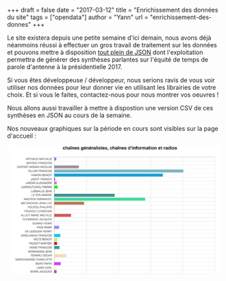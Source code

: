 +++
draft = false
date = "2017-03-12"
title = "Enrichissement des données du site"
tags = ["opendata"]
author = "Yann"
url = "enrichissement-des-donnes"
+++
<p>
Le site existera depuis une petite semaine d'ici demain, nous avons déjà néanmoins réussi à effectuer un gros travail de traitement sur les données et pouvons mettre à disposition <a href="/api-json">tout plein de JSON</a> dont l'exploitation permettra de générer des synthèses parlantes sur l'équité de temps de parole d'antenne à la présidentielle 2017.
</p>

<p>Si vous êtes développeuse / développeur, nous serions ravis de vous voir utiliser nos données pour leur donner vie en utilisant les librairies de votre choix. Et si vous le faites, contactez-nous pour nous montrer vos oeuvres ! </p>

<p>Nous allons aussi travailler à mettre à dispostion une version CSV de ces synthèses en JSON au cours de la semaine.</p>

<p>Nos nouveaux graphiques sur la période en cours sont visibles sur la page d'accueil : </p>

<div style="text-align:center">
<a href="/">
<img height="300px" src="/static/images/graphique-accueil.png" />
</a>
</div>